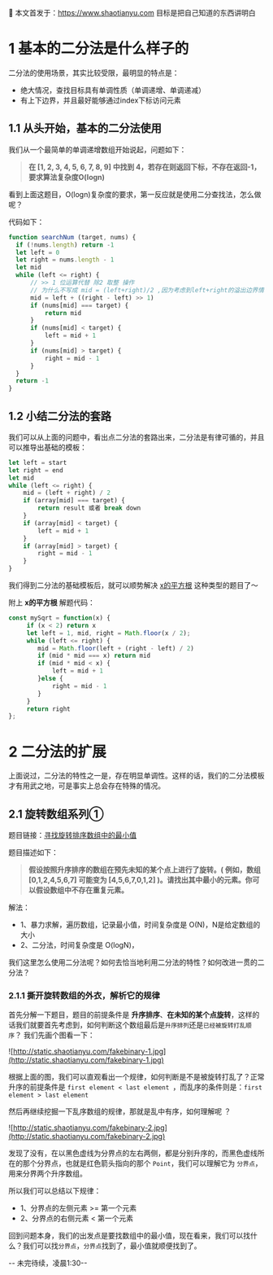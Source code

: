 🍺 本文首发于：https://www.shaotianyu.com  目标是把自己知道的东西讲明白

# 1 基本的二分法是什么样子的

二分法的使用场景，其实比较受限，最明显的特点是：

* 绝大情况，查找目标具有单调性质（单调递增、单调递减）
* 有上下边界，并且最好能够通过index下标访问元素

## 1.1 从头开始，基本的二分法使用

我们从一个最简单的单调递增数组开始说起，问题如下：

> **在 [1, 2, 3, 4, 5, 6, 7, 8, 9] 中找到 4，若存在则返回下标，不存在返回-1，要求算法复杂度O(logn)**

看到上面这题目，O(logn)复杂度的要求，第一反应就是使用二分查找法，怎么做呢？

代码如下：

```js
function searchNum (target, nums) {
  if (!nums.length) return -1
  let left = 0
  let right = nums.length - 1
  let mid
  while (left <= right) {
      // >> 1 位运算代替 除2 取整 操作
      // 为什么不写成 mid = (left+right)/2 ,因为考虑到left+right的溢出边界情况
      mid = left + ((right - left) >> 1)
      if (nums[mid] === target) {
          return mid
      }
      if (nums[mid] < target) {
          left = mid + 1
      }
      if (nums[mid] > target) {
          right = mid - 1
      }
  }
  return -1
}
```

## 1.2 小结二分法的套路

我们可以从上面的问题中，看出点二分法的套路出来，二分法是有律可循的，并且可以推导出基础的模板：

```js
let left = start
let right = end
let mid
while (left <= right) {
    mid = (left + right) / 2
    if (array[mid] === target) {
        return result 或者 break down
    }
    if (array[mid] < target) {
        left = mid + 1
    }
    if (array[mid] > target) {
        right = mid - 1
    }
}
```
我们得到二分法的基础模板后，就可以顺势解决 [x的平方根](https://leetcode-cn.com/problems/sqrtx/) 这种类型的题目了～

附上 **x的平方根** 解题代码：
```js
const mySqrt = function(x) {
     if (x < 2) return x
     let left = 1, mid, right = Math.floor(x / 2);
     while (left <= right) {
        mid = Math.floor(left + (right - left) / 2)
        if (mid * mid === x) return mid
        if (mid * mid < x) {
            left = mid + 1
        }else {
            right = mid - 1
        }
     }
     return right
};
```

# 2 二分法的扩展

上面说过，二分法的特性之一是，存在明显单调性。这样的话，我们的二分法模板才有用武之地，可是事实上总会存在特殊的情况。

## 2.1 旋转数组系列①

题目链接：[寻找旋转排序数组中的最小值](https://leetcode-cn.com/problems/find-minimum-in-rotated-sorted-array/)

题目描述如下：
> **假设按照升序排序的数组在预先未知的某个点上进行了旋转。( 例如，数组 [0,1,2,4,5,6,7] 可能变为 [4,5,6,7,0,1,2] )。请找出其中最小的元素。你可以假设数组中不存在重复元素。**

解法： 
  * 1、暴力求解，遍历数组，记录最小值，时间复杂度是 O(N)，N是给定数组的大小
  * 2、二分法，时间复杂度是 O(logN)，

我们这里怎么使用二分法呢？如何去恰当地利用二分法的特性？如何改进一贯的二分法？

### 2.1.1 撕开旋转数组的外衣，解析它的规律

首先分解一下题目，题目的前提条件是 **升序排序**、**在未知的某个点旋转**，这样的话我们就要首先考虑到，如何判断这个数组最后是`升序排列`还是`已经被旋转打乱顺序`？ 我们先画个图看一下：

![http://static.shaotianyu.com/fakebinary-1.jpg](http://static.shaotianyu.com/fakebinary-1.jpg)

根据上面的图，我们可以直观看出一个规律，如何判断是不是被旋转打乱了？正常升序的前提条件是 `first element < last element `，而乱序的条件则是：`first element > last element `

然后再继续挖掘一下乱序数组的规律，那就是乱中有序，如何理解呢 ？

![http://static.shaotianyu.com/fakebinary-2.jpg](http://static.shaotianyu.com/fakebinary-2.jpg)

发现了没有，在以黑色虚线为分界点的左右两侧，都是分别升序的，而黑色虚线所在的那个分界点，也就是红色箭头指向的那个 `Point`，我们可以理解它为 `分界点`，用来分界两个升序数组。

所以我们可以总结以下规律：

* 1、分界点的左侧元素 >= 第一个元素
* 2、分界点的右侧元素 < 第一个元素

回到问题本身，我们的出发点是要找数组中的最小值，现在看来，我们可以找什么？我们可以找`分界点`，`分界点`找到了，最小值就顺便找到了。

-- 未完待续，凌晨1:30-- 
